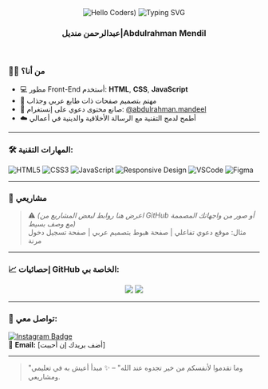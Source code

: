 <div align="center">
  <img src="https://github.com/SP-XD/SP-XD/blob/main/images/hellocoders_rounded.gif?raw=true" href="https://github.com/Abdux1" alt="Hello Coders)" alt="Typing SVG" />
    <img src="https://readme-typing-svg.demolab.com?font=Amiri&pause=1000&color=F7A825&center=true&vCenter=true&width=435&lines=السلام+عليكم!+أنا+عبدالرحمن+منديل؛مطور+واجهة+أمامية+(Front-End)+ومُصمم+هويات+هادفة" alt="Typing SVG" />
  
  <h3>عبدالرحمن منديل|Abdulrahman Mendil</h3>
</div>

<br/>

### 👨‍💻 من أنا؟
- 💻 مطور Front-End أستخدم: **HTML**, **CSS**, **JavaScript**
- 🎨 مهتم بتصميم صفحات ذات طابع عربي وجذاب
- 📱 صانع محتوى دعوي على إنستغرام: [@abdulrahman.mandeel](https://instagram.com/abdulrahman.mandeel)
- ☁️ أطمح لدمج التقنية مع الرسالة الأخلاقية والدينية في أعمالي

---

### 🛠️ المهارات التقنية:

![HTML5](https://img.shields.io/badge/-HTML5-E34F26?style=flat&logo=html5&logoColor=white)
![CSS3](https://img.shields.io/badge/-CSS3-1572B6?style=flat&logo=css3&logoColor=white)
![JavaScript](https://img.shields.io/badge/-JavaScript-F7DF1E?style=flat&logo=javascript&logoColor=black)
![Responsive Design](https://img.shields.io/badge/-Responsive%20Design-009688?style=flat&logo=bootstrap&logoColor=white)
![VSCode](https://img.shields.io/badge/-VSCode-0078D4?style=flat&logo=visual-studio-code&logoColor=white)
![Figma](https://img.shields.io/badge/-Figma-F24E1E?style=flat&logo=figma&logoColor=white)

---

### 📌 مشاريعي

> ⚠️ *(اعرض هنا روابط لبعض المشاريع من GitHub أو صور من واجهاتك المصممة مع وصف بسيط)*  
> مثال: موقع دعوي تفاعلي | صفحة هبوط بتصميم عربي | صفحة تسجيل دخول مرنة

---

### 📈 إحصائيات GitHub الخاصة بي:

<p align="center">
  <img src="https://github-readme-stats.vercel.app/api?username=YOUR_GITHUB_USERNAME&show_icons=true&theme=tokyonight" />
  <img src="https://github-readme-stats.vercel.app/api/top-langs/?username=YOUR_GITHUB_USERNAME&layout=compact&theme=tokyonight" />
</p>

---

### 🤝 تواصل معي:

[![Instagram Badge](https://img.shields.io/badge/-Instagram-E4405F?style=flat&logo=Instagram&logoColor=white)](https://instagram.com/abdulrahman.mandeel)  
📧 **Email:** [أضف بريدك إن أحببت]

---

> "وما تقدموا لأنفسكم من خير تجدوه عند الله" – ✨ مبدأ أعيش به في تعليمي ومشاريعي.

